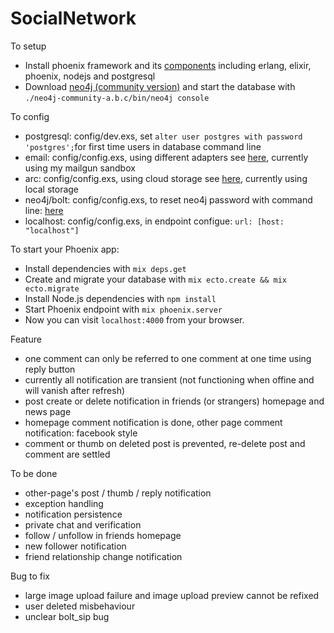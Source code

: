 # SocialNetwork

To setup

  * Install phoenix framework and its [components](http://www.phoenixframework.org/docs/installation) including erlang, elixir, phoenix, nodejs and postgresql
  * Download [neo4j (community version)](https://neo4j.com/download/community-edition/) and start the database with `./neo4j-community-a.b.c/bin/neo4j console`
  
To config

  * postgresql: config/dev.exs, set `alter user postgres with password 'postgres';`for first time users in database command line
  * email: config/config.exs, using different adapters see [here](https://github.com/smpallen99/coherence#configuring-the-swoosh-email-adapter), currently using my mailgun sandbox
  * arc: config/config.exs, using cloud storage see [here](https://github.com/stavro/arc), currently using local storage
  * neo4j/bolt: config/config.exs, to reset neo4j password with command line: [here](http://430.io/change-neo4j-default-password-in-command-line/)
  * localhost: config/config.exs, in endpoint configue: `url: [host: "localhost"]`

To start your Phoenix app:

  * Install dependencies with `mix deps.get`
  * Create and migrate your database with `mix ecto.create && mix ecto.migrate`
  * Install Node.js dependencies with `npm install`
  * Start Phoenix endpoint with `mix phoenix.server`
  * Now you can visit `localhost:4000` from your browser.

Feature

  * one comment can only be referred to one comment at one time using reply button
  * currently all notification are transient (not functioning when offine and will vanish after refresh)
  * post create or delete notification in friends (or strangers) homepage and news page
  * homepage comment notification is done, other page comment notification: facebook style
  * comment or thumb on deleted post is prevented, re-delete post and comment are settled
  
To be done

  * other-page's post / thumb / reply notification 
  * exception handling
  * notification persistence
  * private chat and verification
  * follow / unfollow in friends homepage
  * new follower notification
  * friend relationship change notification
  
Bug to fix
  
  * large image upload failure and image upload preview cannot be refixed
  * user deleted misbehaviour
  * unclear bolt_sip bug

